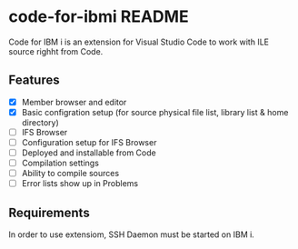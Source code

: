 # code-for-ibmi README

Code for IBM i is an extension for Visual Studio Code to work with ILE source righht from Code.

## Features

* [X] Member browser and editor
* [X] Basic configration setup (for source physical file list, library list & home directory)
* [ ] IFS Browser
* [ ] Configuration setup for IFS Browser
* [ ] Deployed and installable from Code
* [ ] Compilation settings
* [ ] Ability to compile sources
* [ ] Error lists show up in Problems

## Requirements

In order to use extensiom, SSH Daemon must be started on IBM i.